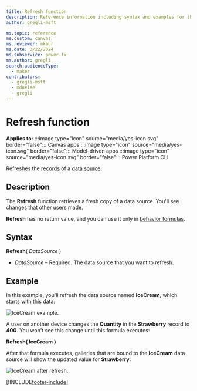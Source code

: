 ```yaml
---
title: Refresh function
description: Reference information including syntax and examples for the Refresh function.
author: gregli-msft

ms.topic: reference
ms.custom: canvas
ms.reviewer: mkaur
ms.date: 3/22/2024
ms.subservice: power-fx
ms.author: gregli
search.audienceType:
  - maker
contributors:
  - gregli-msft
  - mduelae
  - gregli
---
```


# Refresh function

**Applies to:** :::image type="icon" source="media/yes-icon.svg" border="false"::: Canvas apps :::image type="icon" source="media/yes-icon.svg" border="false"::: Model-driven apps :::image type="icon" source="media/yes-icon.svg" border="false"::: Power Platform CLI

Refreshes the [records](/power-apps/maker/canvas-apps/working-with-tables#records) of a [data source](/power-apps/maker/canvas-apps/working-with-data-sources).

## Description

The **Refresh** function retrieves a fresh copy of a data source. You'll see changes that other users made.

**Refresh** has no return value, and you can use it only in [behavior formulas](/power-apps/maker/canvas-apps/working-with-formulas-in-depth).

## Syntax

**Refresh**( _DataSource_ )

- _DataSource_ – Required. The data source that you want to refresh.

## Example

In this example, you'll refresh the data source named **IceCream**, which starts with this data:

![IceCream example.](media/function-refresh/icecream.png)

A user on another device changes the **Quantity** in the **Strawberry** record to **400**. You won't see this change until this formula executes:

**Refresh( IceCream )**

After that formula executes, galleries that are bound to the **IceCream** data source will show the updated value for **Strawberry**:

![IceCream after refresh.](media/function-refresh/icecream-after.png)

[!INCLUDE[footer-include](../../includes/footer-banner.md)]
